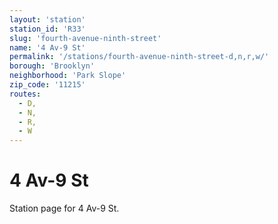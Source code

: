 ```yaml
---
layout: 'station'
station_id: 'R33'
slug: 'fourth-avenue-ninth-street'
name: '4 Av-9 St'
permalink: '/stations/fourth-avenue-ninth-street-d,n,r,w/'
borough: 'Brooklyn'
neighborhood: 'Park Slope'
zip_code: '11215'
routes:
  - D,
  - N,
  - R,
  - W
---
```

# 4 Av-9 St

Station page for 4 Av-9 St.
